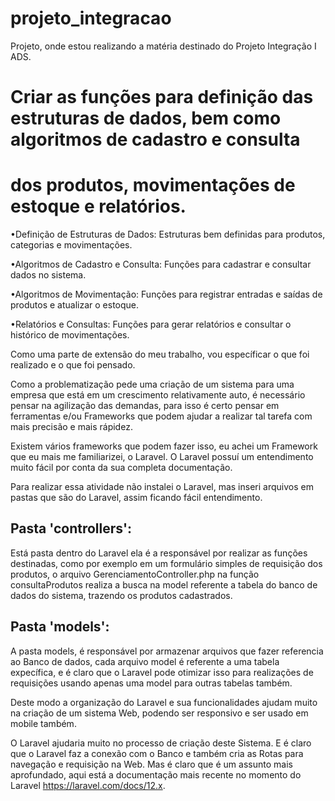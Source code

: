 # projeto_integracao

Projeto, onde estou realizando a matéria destinado do Projeto Integração I ADS.


# Criar as funções para definição das estruturas de dados, bem como algoritmos de cadastro e consulta
# dos produtos, movimentações de estoque e relatórios.

•Definição de Estruturas de Dados: Estruturas bem definidas para produtos, categorias e
movimentações.

•Algoritmos de Cadastro e Consulta: Funções para cadastrar e consultar dados no sistema.

•Algoritmos de Movimentação: Funções para registrar entradas e saídas de produtos e
atualizar o estoque.

•Relatórios e Consultas: Funções para gerar relatórios e consultar o histórico de
movimentações.

Como uma parte de extensão do meu trabalho, vou específicar o que foi realizado e o que foi pensado.

Como a problematização pede uma criação de um sistema para uma empresa que está em um crescimento relativamente auto, é necessário pensar na agilização das demandas, para isso é certo pensar em ferramentas e/ou Frameworks que podem ajudar a realizar tal tarefa com mais precisão e mais rápidez.

Existem vários frameworks que podem fazer isso, eu achei um Framework que eu mais me familiarizei, o Laravel.
O Laravel possuí um entendimento muito fácil por conta da sua completa documentação.

Para realizar essa atividade não instalei o Laravel, mas inseri arquivos em pastas que são do Laravel, assim ficando fácil entendimento.

## Pasta 'controllers':
Está pasta dentro do Laravel ela é a responsável por realizar as funções destinadas, como por exemplo em um formulário simples de requisição dos produtos, o arquivo GerenciamentoController.php na função consultaProdutos realiza a busca na model referente a tabela do banco de dados do sistema, trazendo os produtos cadastrados.

## Pasta 'models':
A pasta models, é responsável por armazenar arquivos que fazer referencia ao Banco de dados, cada arquivo model é referente a uma tabela expecífica, e é claro que o Laravel pode otimizar isso para realizações de requisições usando apenas uma model para outras tabelas também.

Deste modo a organização do Laravel e sua funcionalidades ajudam muito na criação de um sistema Web, podendo ser responsivo e ser usado em mobile também.

O Laravel ajudaria muito no processo de criação deste Sistema.
E é claro que o Laravel faz a conexão com o Banco e também cria as Rotas para navegação e requisição na Web.
Mas é claro que é um assunto mais aprofundado, aqui está a documentação mais recente no momento do Laravel https://laravel.com/docs/12.x.
